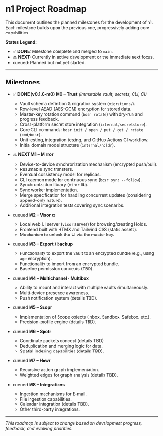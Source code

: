 # n1 Project Roadmap

This document outlines the planned milestones for the development of n1. Each milestone builds upon the previous one, progressively adding core capabilities.

**Status Legend:**

*   ✅ **DONE:** Milestone complete and merged to `main`.
*   🔜 **NEXT:** Currently in active development or the immediate next focus.
*   queued: Planned but not yet started.

---

## Milestones

*   ✅ **DONE (v0.1.0-m0) M0 – Trust** _(immutable vault, secrets, CLI, CI)_
    *   Vault schema definition & migration system (`migrations/`).
    *   Row-level AEAD (AES-GCM) encryption for stored data.
    *   Master-key rotation command (`bosr rotate`) with dry-run and progress feedback.
    *   Cross-platform secret store integration (`internal/secretstore`).
    *   Core CLI commands: `bosr init / open / put / get / rotate` (`cmd/bosr`).
    *   Unit testing, integration testing, and GitHub Actions CI workflow.
    *   Initial domain model structure (`internal/holdr`).

*   🔜 **NEXT M1 – Mirror**
    *   Device-to-device synchronization mechanism (encrypted push/pull).
    *   Resumable sync transfers.
    *   Eventual consistency model for replicas.
    *   CLI daemon mode for continuous sync (`bosr sync --follow`).
    *   Synchronization library (`miror` lib).
    *   Sync worker implementation.
    *   Merge specification for handling concurrent updates (considering append-only nature).
    *   Additional integration tests covering sync scenarios.

*   queued **M2 – Visor α**
    *   Local web UI server (`visor` server) for browsing/creating Holds.
    *   Frontend built with HTMX and Tailwind CSS (static assets).
    *   Mechanism to unlock the UI via the master key.

*   queued **M3 – Export / backup**
    *   Functionality to export the vault to an encrypted bundle (e.g., using `age` encryption).
    *   Functionality to import from an encrypted bundle.
    *   Baseline permission concepts (TBD).

*   queued **M4 – Multichannel · Multibox**
    *   Ability to mount and interact with multiple vaults simultaneously.
    *   Multi-device presence awareness.
    *   Push notification system (details TBD).

*   queued **M5 – Scopr**
    *   Implementation of Scope objects (Inbox, Sandbox, Safebox, etc.).
    *   Precision-profile engine (details TBD).

*   queued **M6 – Spotr**
    *   Coordinate packets concept (details TBD).
    *   Deduplication and merging logic for data.
    *   Spatial indexing capabilities (details TBD).

*   queued **M7 – Howr**
    *   Recursive action graph implementation.
    *   Weighted edges for graph analysis (details TBD).

*   queued **M8 – Integrations**
    *   Ingestion mechanisms for E-mail.
    *   File ingestion capabilities.
    *   Calendar integration (details TBD).
    *   Other third-party integrations.

---

*This roadmap is subject to change based on development progress, feedback, and evolving priorities.*